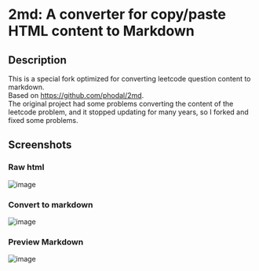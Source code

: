 # 2md: A converter for copy/paste HTML content to Markdown
## Description
This is a special fork optimized for converting leetcode question content to markdown.  
Based on https://github.com/phodal/2md.   
The original project had some problems converting the content of the leetcode problem, and it stopped updating for many years, so I forked and fixed some problems.
## Screenshots
### Raw html
![image](https://user-images.githubusercontent.com/17811951/183224418-80c4b563-d177-46d7-aec7-53fb253dcdd6.png)
### Convert to markdown
![image](https://user-images.githubusercontent.com/17811951/183227691-86caf431-178b-4d72-8f6b-02ff8199e1c1.png)
### Preview Markdown
![image](https://user-images.githubusercontent.com/17811951/183227712-d7a0325a-d39c-4cce-9472-1f06fe363d62.png)
